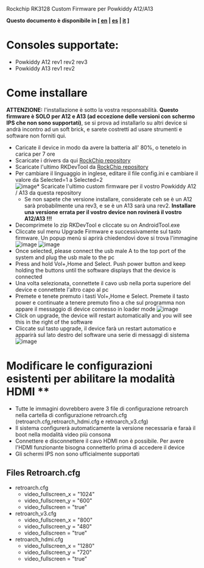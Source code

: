 Rockchip RK3128 Custom Firmware per Powkiddy A12/A13

**Questo documento è disponibile in [ [en](install.md) | [es](install_es.md) | [it](install_it.md) ]**

# Consoles supportate:

* Powkiddy A12 rev1 rev2 rev3
* Powkiddy A13 rev1 rev2

# Come installare

**ATTENZIONE:**
l'installazione è sotto la vostra responsabilità. **Questo firmware è SOLO per A12 e A13 (ad eccezione delle versioni con schermo IPS che non sono supportati)**, se si prova ad installarlo su altri device si andrà incontro ad un soft brick, e sarete costretti ad usare strumenti e software non forniti qui.
* Caricate il device in modo da avere la batteria all' 80%, o tenetelo in carica per 7 ore
* Scaricate i drivers da qui [RockChip repository](https://github.com/rockchip-linux/tools/blob/master/windows/DriverAssitant_v5.0.zip?raw=true)
* Scaricate l'ultimo RKDevTool da [RockChip repository](https://github.com/rockchip-linux/tools/tree/master/windows)
* Per cambiare il linguaggio in inglese, editare il file config.ini e cambiare il valore da Selected=1 a Selected=2  
   ![image](https://user-images.githubusercontent.com/67930710/117533430-1509b600-afed-11eb-8424-5f40b15c60bd.png)* Scaricate l'ultimo custom firmware per il vostro Powkiddy A12 / A13 da questa repository
  * Se non sapete che versione installare, considerate ceh se è un A12 sarà probabilmente una rev3, e se è un A13 sarà una rev2. **Installare una versione errata per il vostro device non rovinerà il vostro A12/A13 !!!**       
* Decomprimete lo zip RKDevTool e cliccate su on AndroidTool.exe
* Cliccate sul menu Upgrade Firmware e successivamente sul tasto firmware. Un popup menù si aprirà chiedendovi dove si trova l'immagine
 ![image](https://user-images.githubusercontent.com/67930710/117165619-f07fc500-adc5-11eb-9441-e06df588ec70.png)
 ![image](https://user-images.githubusercontent.com/67930710/117165910-32107000-adc6-11eb-865f-fc88471f2cfb.png)
* Once selected, please connect the usb male A to the top port of the system and plug the usb male to the pc
* Press and hold Vol+,Home and Select. Push power button and keep holding the buttons until the software displays that the device is connected
* Una volta selezionata, connettete il cavo usb nella porta superiore del device e connettete l'altro capo al pc
* Premete e tenete premuto i tasti Vol+,Home e Select. Premete il tasto power e continuate a tenere premuto fino a che sul programma non appare il messaggio di device connesso in loader mode
![image](https://user-images.githubusercontent.com/67930710/117166647-da263900-adc6-11eb-9d1c-29bd802a3d48.png)
* Click on upgrade, the device will restart automatically and you will see this in the right of the software
* Cliccate sul tasto upgrade, il device farà un restart automatico e apparirà sul lato destro del software una serie di messaggi di sistema
 ![image](https://user-images.githubusercontent.com/67930710/117166887-135ea900-adc7-11eb-9b39-0c9b830b5968.png)

# Modificare le configurazioni esistenti per abilitare la modalità HDMI **
* Tutte le immagini dovrebbero avere 3 file di configurazione retroarch nella cartella di configurazione retroarch.cfg (retroarch.cfg,retroarch_hdmi.cfg e retroarch_v3.cfg)
* Il sistema configurerà automaticamente la versione necessaria e faraà il boot nella modalità video più consona 
* Connettere e disconnettere il cavo HDMI non è possibile. Per avere l'HDMI funzionante bisogna connetterlo prima di accedere il device
* Gli schermi IPS non sono ufficialmente supportati
## Files Retroarch.cfg
* retroarch.cfg
  * video_fullscreen_x = "1024"
  * video_fullscreen_y = "600"
  * video_fullscreen = "true"
* retroarch_v3.cfg
  * video_fullscreen_x = "800"
  * video_fullscreen_y = "480"
  * video_fullscreen = "true"
* retroarch_hdmi.cfg
  * video_fullscreen_x = "1280"
  * video_fullscreen_y = "720"
  * video_fullscreen = "true"
